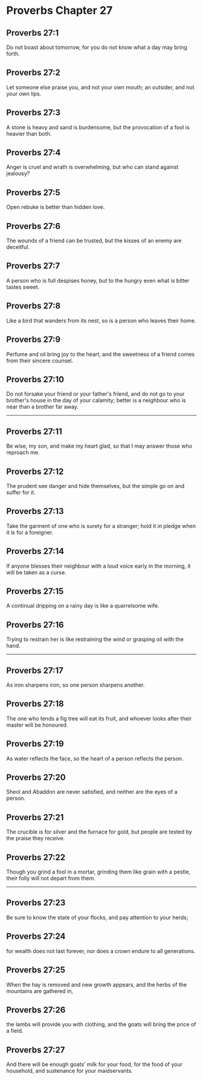 # Proverbs Chapter 27

## Proverbs 27:1

Do not boast about tomorrow, for you do not know what a day may bring forth.

## Proverbs 27:2

Let someone else praise you, and not your own mouth; an outsider, and not your own lips.

## Proverbs 27:3

A stone is heavy and sand is burdensome, but the provocation of a fool is heavier than both.

## Proverbs 27:4

Anger is cruel and wrath is overwhelming, but who can stand against jealousy?

## Proverbs 27:5

Open rebuke is better than hidden love.

## Proverbs 27:6

The wounds of a friend can be trusted, but the kisses of an enemy are deceitful.

## Proverbs 27:7

A person who is full despises honey, but to the hungry even what is bitter tastes sweet.

## Proverbs 27:8

Like a bird that wanders from its nest, so is a person who leaves their home.

## Proverbs 27:9

Perfume and oil bring joy to the heart, and the sweetness of a friend comes from their sincere counsel.

## Proverbs 27:10

Do not forsake your friend or your father's friend, and do not go to your brother's house in the day of your calamity; better is a neighbour who is near than a brother far away.

---

## Proverbs 27:11

Be wise, my son, and make my heart glad, so that I may answer those who reproach me.

## Proverbs 27:12

The prudent see danger and hide themselves, but the simple go on and suffer for it.

## Proverbs 27:13

Take the garment of one who is surety for a stranger; hold it in pledge when it is for a foreigner.

## Proverbs 27:14

If anyone blesses their neighbour with a loud voice early in the morning, it will be taken as a curse.

## Proverbs 27:15

A continual dripping on a rainy day is like a quarrelsome wife.

## Proverbs 27:16

Trying to restrain her is like restraining the wind or grasping oil with the hand.

---

## Proverbs 27:17

As iron sharpens iron, so one person sharpens another.

## Proverbs 27:18

The one who tends a fig tree will eat its fruit, and whoever looks after their master will be honoured.

## Proverbs 27:19

As water reflects the face, so the heart of a person reflects the person.

## Proverbs 27:20

Sheol and Abaddon are never satisfied, and neither are the eyes of a person.

## Proverbs 27:21

The crucible is for silver and the furnace for gold, but people are tested by the praise they receive.

## Proverbs 27:22

Though you grind a fool in a mortar, grinding them like grain with a pestle, their folly will not depart from them.

---

## Proverbs 27:23

Be sure to know the state of your flocks, and pay attention to your herds;

## Proverbs 27:24

for wealth does not last forever, nor does a crown endure to all generations.

## Proverbs 27:25

When the hay is removed and new growth appears, and the herbs of the mountains are gathered in,

## Proverbs 27:26

the lambs will provide you with clothing, and the goats will bring the price of a field.

## Proverbs 27:27

And there will be enough goats’ milk for your food, for the food of your household, and sustenance for your maidservants.
